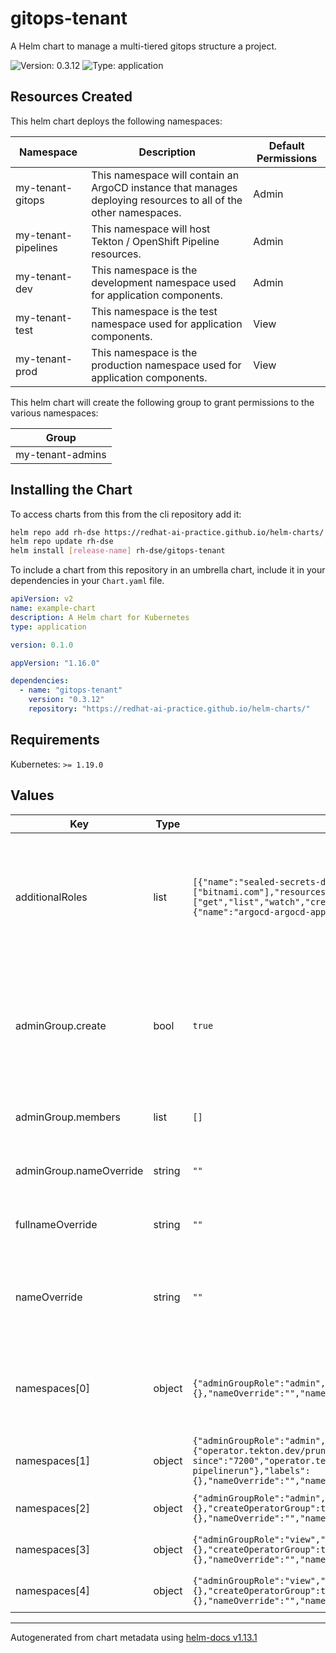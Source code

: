# gitops-tenant

A Helm chart to manage a multi-tiered gitops structure a project.

![Version: 0.3.12](https://img.shields.io/badge/Version-0.3.12-informational?style=flat-square) ![Type: application](https://img.shields.io/badge/Type-application-informational?style=flat-square)

## Resources Created

This helm chart deploys the following namespaces:

| Namespace | Description | Default Permissions |
| ----------- | ----------- | ----------- |
| my-tenant-gitops | This namespace will contain an ArgoCD instance that manages deploying resources to all of the other namespaces. | Admin |
| my-tenant-pipelines   | This namespace will host Tekton / OpenShift Pipeline resources. | Admin |
| my-tenant-dev   | This namespace is the development namespace used for application components. | Admin |
| my-tenant-test   | This namespace is the test namespace used for application components. | View |
| my-tenant-prod   | This namespace is the production namespace used for application components. | View |

This helm chart will create the following group to grant permissions to the various namespaces:

| Group |
| ----- |
| my-tenant-admins |

## Installing the Chart

To access charts from this from the cli repository add it:

```sh
helm repo add rh-dse https://redhat-ai-practice.github.io/helm-charts/
helm repo update rh-dse
helm install [release-name] rh-dse/gitops-tenant
```

To include a chart from this repository in an umbrella chart, include it in your dependencies in your `Chart.yaml` file.

```yaml
apiVersion: v2
name: example-chart
description: A Helm chart for Kubernetes
type: application

version: 0.1.0

appVersion: "1.16.0"

dependencies:
  - name: "gitops-tenant"
    version: "0.3.12"
    repository: "https://redhat-ai-practice.github.io/helm-charts/"
```

## Requirements

Kubernetes: `>= 1.19.0`

## Values

| Key | Type | Default | Description |
|-----|------|---------|-------------|
| additionalRoles | list | `[{"name":"sealed-secrets-deployer","rules":[{"apiGroups":["bitnami.com"],"resources":["sealedsecrets"],"verbs":["get","list","watch","create","update","patch","delete"]}],"subject":{"name":"argocd-argocd-application-controller"}}]` | Additional roles to apply to the application controller service account in all namespaces managed by ArgoCD |
| adminGroup.create | bool | `true` | Enable the creation of the admin group.  If creation is disabled, an existing group can still be specified with the nameOverride. |
| adminGroup.members | list | `[]` | List of users to be added to the adminGroup |
| adminGroup.nameOverride | string | `""` | String to override the name of the admin group |
| fullnameOverride | string | `""` | String to fully override fullname template |
| nameOverride | string | `""` | String to partially override fullname template (will maintain the release name) |
| namespaces[0] | object | `{"adminGroupRole":"admin","annotations":{},"labels":{},"nameOverride":"","nameSuffix":"gitops","role":"gitops"}` | GitOps namespace configuration for managing objects in all tenant namespaces |
| namespaces[1] | object | `{"adminGroupRole":"admin","annotations":{"operator.tekton.dev/prune.keep-since":"7200","operator.tekton.dev/prune.resources":"taskrun, pipelinerun"},"labels":{},"nameOverride":"","nameSuffix":"pipelines","role":"pipelines"}` | Pipelines namespace for executing pipelines |
| namespaces[2] | object | `{"adminGroupRole":"admin","annotations":{},"createOperatorGroup":true,"labels":{},"nameOverride":"","nameSuffix":"dev","role":"dev"}` | Dev application namespace |
| namespaces[3] | object | `{"adminGroupRole":"view","annotations":{},"createOperatorGroup":true,"labels":{},"nameOverride":"","nameSuffix":"test","role":"test"}` | Test application namespace |
| namespaces[4] | object | `{"adminGroupRole":"view","annotations":{},"createOperatorGroup":true,"labels":{},"nameOverride":"","nameSuffix":"prod","role":"prod"}` | Prod application namespace |

----------------------------------------------
Autogenerated from chart metadata using [helm-docs v1.13.1](https://github.com/norwoodj/helm-docs/releases/v1.13.1)
